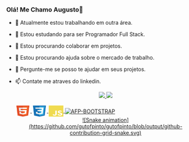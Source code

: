 ### Olá! Me Chamo Augusto👋


- 🔭 Atualmente estou trabalhando em outra área.
- 🌱 Estou estudando para ser Programador Full Stack.
- 👯 Estou procurando colaborar em projetos.
- 🤔 Estou procurando ajuda sobre o mercado de trabalho.
- 💬 Pergunte-me se posso te ajudar em seus projetos.
- 📫 Contate me atraves do linkedin.


  <div align="center">
    <a href="https://github.com/gutofpinto">
    <img height="160em" src="https://github-readme-stats.vercel.app/api?username=gutofpinto&show_icons=true&theme=dark&include_all_commits=true&count_private=true"/>
    <img height="160em" src="https://github-readme-stats.vercel.app/api/top-langs/?username=gutofpinto&layout=compact&langs_count=7&theme=dark"/>
  </div>
  
  <div style="display: inline_block"><br>
    <img align="center" alt="AFP-HTML" height="30" width="40" src="https://raw.githubusercontent.com/devicons/devicon/master/icons/html5/html5-original.svg">
    <img align="center" alt="AFP-CSS" height="30" width="40" src="https://raw.githubusercontent.com/devicons/devicon/master/icons/css3/css3-original.svg">
    <img align="center" alt="AFP-Js" height="30" width="40" src="https://raw.githubusercontent.com/devicons/devicon/master/icons/javascript/javascript-plain.svg">
     <img align="center" alt="AFP-BOOTSTRAP" height="30" width="40" src="https://cdn.jsdelivr.net/gh/devicons/devicon/icons/bootstrap/bootstrap-original.svg" />
  </div>
  
  <div align="center">
    ![Snake animation](https://github.com/gutofpinto/gutofpinto/blob/output/github-contribution-grid-snake.svg)
  </div>

